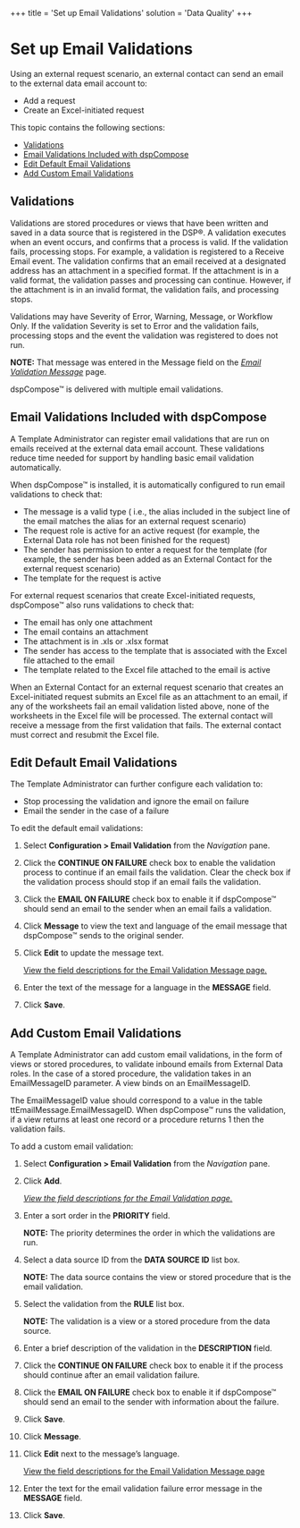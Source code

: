 +++
title = 'Set up Email Validations'
solution = 'Data Quality'
+++

# Set up Email Validations

Using an external request scenario, an external contact can send an
email to the external data email account to:

  - Add a request
  - Create an Excel-initiated request

This topic contains the following sections:

  - [Validations](#Validations)
  - [Email Validations Included with
    dspCompose](#Email_Validations_Included_with_dspCompose)
  - [Edit Default Email Validations](#Edit_Default_Email_Validations)
  - [Add Custom Email Validations](#Add_Custom_Email_Validations)

## <span id="Validations"></span>Validations

Validations are stored procedures or views that have been written and
saved in a data source that is registered in the DSP®. A validation
executes when an event occurs, and confirms that a process is valid. If
the validation fails, processing stops. For example, a validation is
registered to a Receive Email event. The validation confirms that an
email received at a designated address has an attachment in a specified
format. If the attachment is in a valid format, the validation passes
and processing can continue. However, if the attachment is in an invalid
format, the validation fails, and processing stops.

Validations may have Severity of Error, Warning, Message, or Workflow
Only. If the validation Severity is set to Error and the validation
fails, processing stops and the event the validation was registered to
does not run.

**NOTE:** That message was entered in the Message field on the *[Email
Validation Message](../Page_Desc/Email_Validation_Message.htm)* page.

dspCompose™ is delivered with multiple email
validations.

## <span id="Email_Validations_Included_with_dspCompose"></span>Email Validations Included with dspCompose

A Template Administrator can register email validations that are run on
emails received at the external data email account. These validations
reduce time needed for support by handling basic email validation
automatically.

When dspCompose™ is installed, it is automatically configured to run
email validations to check that:

  - The message is a valid type ( i.e., the alias included in the
    subject line of the email matches the alias for an external request
    scenario)
  - The request role is active for an active request (for example, the
    External Data role has not been finished for the request)
  - The sender has permission to enter a request for the template (for
    example, the sender has been added as an External Contact for the
    external request scenario)
  - The template for the request is active

For external request scenarios that create Excel-initiated requests,
dspCompose™ also runs validations to check that:

  - The email has only one attachment
  - The email contains an attachment
  - The attachment is in .xls or .xlsx format
  - The sender has access to the template that is associated with the
    Excel file attached to the email
  - The template related to the Excel file attached to the email is
    active

When an External Contact for an external request scenario that creates
an Excel-initiated request submits an Excel file as an attachment to an
email, if any of the worksheets fail an email validation listed above,
none of the worksheets in the Excel file will be processed. The external
contact will receive a message from the first validation that fails. The
external contact must correct and resubmit the Excel
file.

## <span id="Edit_Default_Email_Validations"></span>Edit Default Email Validations

The Template Administrator can further configure each validation to:

  - Stop processing the validation and ignore the email on failure
  - Email the sender in the case of a failure

To edit the default email validations:

1.  Select **Configuration \> Email Validation** from the *Navigation*
    pane.

2.  Click the **CONTINUE ON FAILURE** check box to enable the validation
    process to continue if an email fails the validation. Clear the
    check box if the validation process should stop if an email fails
    the validation.

3.  Click the **EMAIL ON FAILURE** check box to enable it if dspCompose™
    should send an email to the sender when an email fails a validation.

4.  Click **Message** to view the text and language of the email message
    that dspCompose™ sends to the original sender.

5.  Click **Edit** to update the message text.
    
    [View the field descriptions for the Email Validation Message
    page.](../Page_Desc/Email_Validation_Message.htm)

6.  Enter the text of the message for a language in the **MESSAGE**
    field.

7.  Click
**Save**.

## <span id="Add_Custom_Email_Validations"></span>Add Custom Email Validations

A Template Administrator can add custom email validations, in the form
of views or stored procedures, to validate inbound emails from External
Data roles. In the case of a stored procedure, the validation takes in
an EmailMessageID parameter. A view binds on an EmailMessageID.

The EmailMessageID value should correspond to a value in the table
ttEmailMessage.EmailMessageID. When dspCompose™ runs the validation, if
a view returns at least one record or a procedure returns 1 then the
validation fails.

To add a custom email validation:

1.  Select **Configuration \> Email Validation** from the *Navigation*
    pane.

2.  Click **Add**.
    
    *[View the field descriptions for the Email Validation
    page.](../Page_Desc/Email_Validation.htm)*

3.  Enter a sort order in the **PRIORITY** field.
    
    **NOTE:** The priority determines the order in which the validations
    are run.

4.  Select a data source ID from the **DATA SOURCE ID** list box.
    
    **NOTE:** The data source contains the view or stored procedure that
    is the email validation.

5.  Select the validation from the **RULE** list box.
    
    **NOTE:** The validation is a view or a stored procedure from the
    data source.

6.  Enter a brief description of the validation in the **DESCRIPTION**
    field.

7.  Click the **CONTINUE ON FAILURE** check box to enable it if the
    process should continue after an email validation failure.

8.  Click the **EMAIL ON FAILURE** check box to enable it if dspCompose™
    should send an email to the sender with information about the
    failure.

9.  Click **Save**.

10. Click **Message**.

11. Click **Edit** next to the message’s language.
    
    [View the field descriptions for the Email Validation Message
    page](../Page_Desc/Email_Validation_Message.htm)

12. Enter the text for the email validation failure error message in the
    **MESSAGE** field.

13. Click **Save**.
